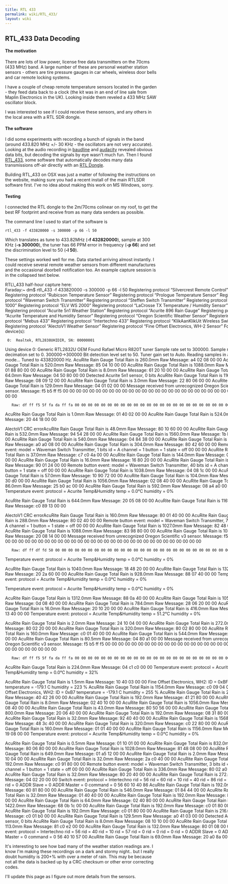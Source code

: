 ```yaml
---
title: RTL 433
permalink: wiki/RTL_433/
layout: wiki
---
```


RTL\_433 Data Decoding
----------------------

#### The motivation

There are lots of low power, license free data transmitters on the 70cms
(433 MHz) band. A large number of these are personal weather station
sensors - others are tire pressure gauges in car wheels, wireless door
bells and car remote locking systems.

I have a couple of cheap remote temperature sensors located in the
garden - they feed data back to a clock (the kit was in an end of line
sale from Maplin Electronics in the UK). Looking inside them reveled a
433 MHz SAW oscillator block.

I was interested to see if I could receive these sensors, and any others
in the local area with a RTL SDR dongle.

#### The software

I did some experiments with recording a bunch of signals in the band
(around 433.820 MHz +/- 30 KHz - the oscillators are not very accurate).
Looking at the audio recording in [baudline](http://www.baudline.com/)
and [audacity](http://audacity.sourceforge.net/) revealed obvious data
bits, but decoding the signals by eye wasn't much fun. Then I found
[RTL\_433](https://github.com/merbanan/rtl_433), some software that
automatically decodes many data transmissions off-air directly with an
[RTL Dongle](http://www.rtl-sdr.com/buy-rtl-sdr-dvb-t-dongles/).

Building RTL\_433 on OSX was just a matter of following the instructions
on the website, making sure you had a recent install of the main RTLSDR
software first. I've no idea about making this work on MS Windows,
sorry.

#### Testing

I connected the RTL dongle to the 2m/70cms colinear on my roof, to get
the best RF footprint and receive from as many data senders as possible.

The command line I used to start of the software is

    rtl_433 -f 433820000 -s 300000 -p 66 -l 50

Which translates as tune to 433.82MHz (**-f 432820000**), sample at 300
KHz (**-s 300000**), the tuner has 66 PPM error in frequency (**-p 66**)
and set the discrimination level to 50 (**-l 50**).

These settings worked well for me. Data started arriving almost
instantly. I could receive several remote weather sensors from different
manufactures and the occasional doorbell notification too. An example
capture session is in the collapsed text below.

<div class="toccolours mw-collapsible mw-collapsed" style="width:800px">
RTL\_433 half-hour capture here:

<div class="mw-collapsible-content">
Faraday:~ dm$ rtl\_433 -f 433820000 -s 300000 -p 66 -l 50 Registering
protocol “Silvercrest Remote Control” Registering protocol “Rubicson
Temperature Sensor” Registering protocol “Prologue Temperature Sensor”
Registering protocol “Waveman Switch Transmitter” Registering protocol
“Steffen Switch Transmitter” Registering protocol “ELV EM 1000”
Registering protocol “ELV WS 2000” Registering protocol “LaCrosse TX
Temperature / Humidity Sensor” Registering protocol “Acurite 5n1 Weather
Station” Registering protocol “Acurite 896 Rain Gauge” Registering
protocol “Acurite Temperature and Humidity Sensor” Registering protocol
“Oregon Scientific Weather Sensor” Registering protocol “Mebus 433”
Registering protocol “Intertechno 433” Registering protocol
“KlikAanKlikUit Wireless Switch” Registering protocol “AlectoV1 Weather
Sensor” Registering protocol “Fine Offset Electronics, WH-2 Sensor”
Found 1 device(s):

` 0:  Realtek, RTL2838UHIDIR, SN: 00000001`

Using device 0: Generic RTL2832U OEM Found Rafael Micro R820T tuner
Sample rate set to 300000. Sample rate decimation set to 0.
300000-&gt;300000 Bit detection level set to 50. Tuner gain set to Auto.
Reading samples in async mode... Tuned to 433820000 Hz. AcuRite Rain
Gauge Total Rain is 260.0mm Raw Message: a4 02 08 00 00 AcuRite Rain
Gauge Total Rain is 520.0mm Raw Message: 85 04 10 00 00 AcuRite Rain
Gauge Total Rain is 1088.0mm Raw Message: 01 88 80 00 00 AcuRite Rain
Gauge Total Rain is 8.0mm Raw Message: 61 20 10 00 00 AcuRite Rain Gauge
Total Rain is 64.0mm Raw Message: 04 50 80 00 00 Detected Acurite 5n1
sensor, 0 bits AcuRite Rain Gauge Total Rain is 1161.0mm Raw Message: 08
09 12 00 00 AcuRite Rain Gauge Total Rain is 3.0mm Raw Message: 22 80 06
00 00 AcuRite Rain Gauge Total Rain is 129.0mm Raw Message: 04 01 02 00
00 Message received from unrecognized Oregon Scientific v3 sensor.
Message: f5 b5 ff f5 00 00 00 00 00 00 00 00 00 00 00 00 00 00 00 00 00
00 00 00 00 00 00 00 00 00 00 00 00 00

`   Raw: df ff f5 5f fa da ff fa 00 00 00 00 00 00 00 00 00 00 00 00 00 00 00 00 00 00 00 00 00 00 00 00 00 00 `

AcuRite Rain Gauge Total Rain is 1.0mm Raw Message: 01 40 02 00 00
AcuRite Rain Gauge Total Rain is 524.0mm Raw Message: 20 44 18 00 00

AlectoV1 CRC errorAcuRite Rain Gauge Total Rain is 48.0mm Raw Message:
80 10 60 00 00 AcuRite Rain Gauge Total Rain is 532.0mm Raw Message: 94
54 28 00 00 AcuRite Rain Gauge Total Rain is 1560.0mm Raw Message: 1b bc
30 00 00 AcuRite Rain Gauge Total Rain is 540.0mm Raw Message: 04 84 38
00 00 AcuRite Rain Gauge Total Rain is 4.0mm Raw Message: a0 a0 08 00 00
AcuRite Rain Gauge Total Rain is 304.0mm Raw Message: 80 42 60 00 00
Remote button event: model = Waveman Switch Transmitter, 1 bits id = A
channel = 1 button = 1 state = off 00 00 00 AcuRite Rain Gauge Total
Rain is 37.0mm Raw Message: c7 c0 4a 00 00 AcuRite Rain Gauge Total Rain
is 144.0mm Raw Message: 08 51 20 00 00 AcuRite Rain Gauge Total Rain is
16.0mm Raw Message: 16 80 20 00 00 AcuRite Rain Gauge Total Rain is
146.0mm Raw Message: 90 01 24 00 00 Remote button event: model = Waveman
Switch Transmitter, 40 bits id = A channel = 1 button = 1 state = off 00
00 00 AcuRite Rain Gauge Total Rain is 1038.0mm Raw Message: 04 08 1c 00
00 AcuRite Rain Gauge Total Rain is 57.0mm Raw Message: 10 90 72 00 00
AcuRite Rain Gauge Total Rain is 104.0mm Raw Message: 94 30 d0 00 00
AcuRite Rain Gauge Total Rain is 1056.0mm Raw Message: 02 08 40 00 00
AcuRite Rain Gauge Total Rain is 86.0mm Raw Message: 25 b0 ac 00 00
AcuRite Rain Gauge Total Rain is 592.0mm Raw Message: 08 a4 a0 00 00
Temperature event: protocol = Acurite Temp&Humidity temp = 0.0°C
humidity = 0%

AcuRite Rain Gauge Total Rain is 644.0mm Raw Message: 20 05 08 00 00
AcuRite Rain Gauge Total Rain is 1161.5mm Raw Message: c0 89 13 00 00

AlectoV1 CRC errorAcuRite Rain Gauge Total Rain is 160.0mm Raw Message:
80 01 40 00 00 AcuRite Rain Gauge Total Rain is 288.0mm Raw Message: 80
02 40 00 00 Remote button event: model = Waveman Switch Transmitter, 7
bits id = A channel = 1 button = 1 state = off 00 00 00 AcuRite Rain
Gauge Total Rain is 1027.0mm Raw Message: 82 48 06 00 00 AcuRite Rain
Gauge Total Rain is 1088.0mm Raw Message: 83 98 80 00 00 AcuRite Rain
Gauge Total Rain is 1034.0mm Raw Message: 20 08 14 00 00 Message
received from unrecognized Oregon Scientific v3 sensor. Message: f5 50
00 00 00 00 00 00 00 00 00 00 00 00 00 00 00 00 00 00 00 00 00 00 00 00
00 00 00 00 00 00 00 00

`   Raw: df ff df fd 50 00 00 00 00 00 00 00 00 00 00 00 00 00 00 00 00 00 00 00 00 00 00 00 00 00 00 00 00 00 `

Temperature event: protocol = Acurite Temp&Humidity temp = 0.0°C
humidity = 0%

AcuRite Rain Gauge Total Rain is 1040.0mm Raw Message: 18 48 20 00 00
AcuRite Rain Gauge Total Rain is 1328.0mm Raw Message: 20 2a 60 00 00
AcuRite Rain Gauge Total Rain is 928.0mm Raw Message: 88 07 40 00 00
Temperature event: protocol = Acurite Temp&Humidity temp = 0.0°C
humidity = 0%

Temperature event: protocol = Acurite Temp&Humidity temp = 0.0°C
humidity = 0%

AcuRite Rain Gauge Total Rain is 1312.0mm Raw Message: 88 0a 40 00 00
AcuRite Rain Gauge Total Rain is 1056.0mm Raw Message: 0d 08 40 00 00
AcuRite Rain Gauge Total Rain is 784.0mm Raw Message: 28 06 20 00 00
AcuRite Rain Gauge Total Rain is 16.0mm Raw Message: 20 10 20 00 00
AcuRite Rain Gauge Total Rain is 416.0mm Raw Message: e0 13 40 00 00
Temperature event: protocol = Acurite Temp&Humidity temp = 51.2°C
humidity = 0%

AcuRite Rain Gauge Total Rain is 2.0mm Raw Message: 24 10 04 00 00
AcuRite Rain Gauge Total Rain is 272.0mm Raw Message: 80 02 20 00 00
AcuRite Rain Gauge Total Rain is 320.0mm Raw Message: 80 02 80 00 00
AcuRite Rain Gauge Total Rain is 160.0mm Raw Message: c0 01 40 00 00
AcuRite Rain Gauge Total Rain is 544.0mm Raw Message: 81 04 40 00 00
AcuRite Rain Gauge Total Rain is 80.5mm Raw Message: 04 80 a1 00 00
Message received from unrecognized Oregon Scientific v3 sensor. Message:
f5 b5 ff f5 00 00 00 00 00 00 00 00 00 00 00 00 00 00 00 00 00 00 00 00
00 00 00 00 00 00 00 00 00 00

`   Raw: df ff f5 5f fa da ff fa 00 00 00 00 00 00 00 00 00 00 00 00 00 00 00 00 00 00 00 00 00 00 00 00 00 00 `

AcuRite Rain Gauge Total Rain is 224.0mm Raw Message: 04 c1 c0 00 00
Temperature event: protocol = Acurite Temp&Humidity temp = 0.0°C
humidity = 32%

AcuRite Rain Gauge Total Rain is 1.5mm Raw Message: 10 40 03 00 00 Fine
Offset Electronics, WH2: ID = 0xBF temperature = -179.1 C humidity = 223
% AcuRite Rain Gauge Total Rain is 1154.0mm Raw Message: c0 09 04 00 00
Fine Offset Electronics, WH2: ID = 0xB7 temperature = -179.1 C humidity
= 255 % AcuRite Rain Gauge Total Rain is 275.0mm Raw Message: 40 42 26
00 00 AcuRite Rain Gauge Total Rain is 192.0mm Raw Message: 41 21 80 00
00 AcuRite Rain Gauge Total Rain is 8.0mm Raw Message: 02 40 10 00 00
AcuRite Rain Gauge Total Rain is 1056.0mm Raw Message: 40 08 40 00 00
AcuRite Rain Gauge Total Rain is 43.0mm Raw Message: 80 50 56 00 00
AcuRite Rain Gauge Total Rain is 800.0mm Raw Message: 20 06 40 00 00
AcuRite Rain Gauge Total Rain is 192.0mm Raw Message: 08 31 80 00 00
AcuRite Rain Gauge Total Rain is 32.0mm Raw Message: 92 40 40 00 00
AcuRite Rain Gauge Total Rain is 1568.0mm Raw Message: 48 3c 40 00 00
AcuRite Rain Gauge Total Rain is 320.0mm Raw Message: c0 22 80 00 00
AcuRite Rain Gauge Total Rain is 160.0mm Raw Message: 01 01 40 00 00
AcuRite Rain Gauge Total Rain is 1156.0mm Raw Message: 14 19 08 00 00
Temperature event: protocol = Acurite Temp&Humidity temp = 0.0°C
humidity = 0%

AcuRite Rain Gauge Total Rain is 0.5mm Raw Message: 01 10 01 00 00
AcuRite Rain Gauge Total Rain is 832.0mm Raw Message: 80 06 80 00 00
AcuRite Rain Gauge Total Rain is 1028.0mm Raw Message: 81 48 08 00 00
AcuRite Rain Gauge Total Rain is 649.0mm Raw Message: 01 a5 12 00 00
AcuRite Rain Gauge Total Rain is 2.0mm Raw Message: 20 10 04 00 00
AcuRite Rain Gauge Total Rain is 32.0mm Raw Message: 2a c0 40 00 00
AcuRite Rain Gauge Total Rain is 192.0mm Raw Message: c0 91 80 00 00
Remote button event: model = Waveman Switch Transmitter, 3 bits id = A
channel = 1 button = 1 state = off 00 00 00 AcuRite Rain Gauge Total
Rain is 336.0mm Raw Message: 80 02 a0 00 00 AcuRite Rain Gauge Total
Rain is 32.0mm Raw Message: 80 20 40 00 00 AcuRite Rain Gauge Total Rain
is 272.0mm Raw Message: 04 02 20 00 00 Switch event: protocol =
Intertechno rid = 56 rid = 60 rid = 10 rid = 40 rid = 86 rid = 0 rid = 0
rid = 0 ADDR Slave = 0 ADDR Master = 0 command = 0 56 60 10 40 86
AcuRite Rain Gauge Total Rain is 192.0mm Raw Message: 60 81 80 00 00
AcuRite Rain Gauge Total Rain is 546.0mm Raw Message: 01 84 44 00 00
AcuRite Rain Gauge Total Rain is 32.0mm Raw Message: 01 40 40 00 00
AcuRite Rain Gauge Total Rain is 192.0mm Raw Message: 80 01 80 00 00
AcuRite Rain Gauge Total Rain is 64.0mm Raw Message: 02 40 80 00 00
AcuRite Rain Gauge Total Rain is 1422.0mm Raw Message: 68 0b 1c 00 00
AcuRite Rain Gauge Total Rain is 192.0mm Raw Message: c0 01 80 00 00
AcuRite Rain Gauge Total Rain is 192.0mm Raw Message: c0 01 80 00 00
AcuRite Rain Gauge Total Rain is 216.0mm Raw Message: c0 01 b0 00 00
AcuRite Rain Gauge Total Rain is 129.5mm Raw Message: a0 41 03 00 00
Detected Acurite 5n1 sensor, 0 bits AcuRite Rain Gauge Total Rain is
8.0mm Raw Message: 08 10 10 00 00 AcuRite Rain Gauge Total Rain is
113.0mm Raw Message: 81 c0 e2 00 00 AcuRite Rain Gauge Total Rain is
132.0mm Raw Message: 80 01 08 00 00 Switch event: protocol = Intertechno
rid = 56 rid = 40 rid = 10 rid = 57 rid = 0 rid = 0 rid = 0 rid = 0 ADDR
Slave = 0 ADDR Master = 0 command = 0 56 40 10 57 00 AcuRite Rain Gauge
Total Rain is 69.0mm Raw Message: 20 a0 8a 00 00

</div>
</div>
It's interesting to see how bad many of the weather station readings
are. I know I'm making these recordings on a dark and stormy night.. but
I really doubt humidity is 200+% with over a meter of rain. This may be
because not all the data is backed up by a CRC checksum or other error
correcting codes.

I'll update this page as I figure out more details from the sensors.
